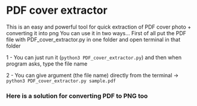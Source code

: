 # PDF cover extractor
This is an easy and powerful tool for quick extraction of PDF cover photo + converting it into png
You can use it in two ways... First of all put the PDF file with PDF_cover_extractor.py in one folder and open terminal in that folder

1 - You can just run it (`python3 PDF_cover_extractor.py`) and then when program asks, type the file name

2 - You can give argument (the file name) directly from the terminal -> `python3 PDF_cover_extractor.py sample.pdf`

### Here is a solution for converting PDF to PNG too
